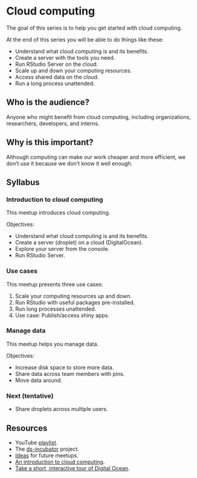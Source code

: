 
# Cloud computing

The goal of this series is to help you get started with cloud computing.

At the end of this series you will be able to do things like these:

-   Understand what cloud computing is and its benefits.
-   Create a server with the tools you need.
-   Run RStudio Server on the cloud.
-   Scale up and down your computing resources.
-   Access shared data on the cloud.
-   Run a long process unattended.

## Who is the audience?

Anyone who might benefit from cloud computing, including organizations,
researchers, developers, and interns.

## Why is this important?

Although computing can make our work cheaper and more efficient, we
don’t use it because we don’t know it well enough.

## Syllabus

### Introduction to cloud computing

This meetup introduces cloud computing.

Objectives:

-   Understand what cloud computing is and its benefits.
-   Create a server (droplet) on a cloud (DigitalOcean).
-   Explore your server from the console.
-   Run RStudio Server.

### Use cases

This meetup presents three use cases:

1.  Scale your computing resources up and down.
2.  Run RStudio with useful packages pre-installed.
3.  Run long processes unattended.
4.  Use case: Publish/access shiny apps.

### Manage data

This meetup helps you manage data.

Objectives:

-   Increase disk space to store more data.
-   Share data across team members with pins.
-   Move data around.

### Next (tentative)

-   Share droplets across multiple users.

## Resources

-   YouTube [playlist](https://bit.ly/ds-incubator-videos).
-   The
    [ds-incubator](https://github.com/2DegreesInvesting/ds-incubator#ds-incubator)
    project.
-   [Ideas](https://bit.ly/dsi-ideas) for future meetups.
-   [An introduction to cloud
    computing](https://www.digitalocean.com/community/tutorials/a-general-introduction-to-cloud-computing).
-   [Take a short, interactive tour of Digital
    Ocean](https://www.digitalocean.com/try/developer-brand#tour).
